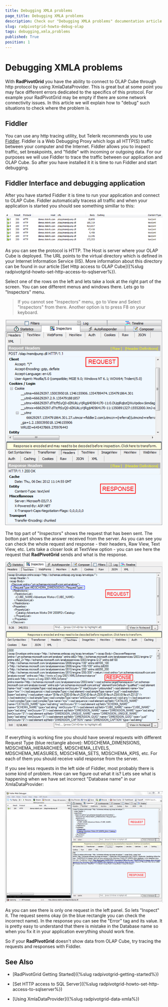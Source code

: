 ```yaml
---
title: Debugging XMLA problems
page_title: Debugging XMLA problems
description: Check our "Debugging XMLA problems" documentation article for the RadPivotGrid WPF control.
slug: radpivotgrid-howto-debug-olap
tags: debugging,xmla,problems
published: True
position: 1
---
```


# Debugging XMLA problems

With __RadPivotGrid__ you have the ability to connect to OLAP Cube through http protocol by using XmlaDataProvider. This is great but at some point you may face different errors dedicated to the specifics of this protocol. For example your RadPivotGrid may be empty if there are some network connectivity issues. In this article we will explain how to "debug" such situations to check where the problem is.      

## Fiddler

You can use any http tracing utility, but Telerik recommends you to use [Fiddler](http://www.fiddler2.com/Fiddler2/version.asp). Fiddler is a Web Debugging Proxy which logs all HTTP(S) traffic between your computer and the Internet. Fiddler allows you to inspect traffic, set breakpoints, and "fiddle" with incoming or outgoing data. For our purposes we will use Fiddler to trace the traffic between our application and OLAP Cube. So after you have installed it it is time to run Fiddler and start debugging.        

## Fiddler Interface and debugging application

After you have started Fiddler it is time to run your application and connect to OLAP Cube. Fiddler automatically tracess all traffic and when your application is started you should see something simillar to this:

![Rad Pivot Grid How To Debug Olap 01](images/RadPivotGrid_HowTo_DebugOlap_01.png)

As you can see the protocol is HTTP. The Host is server where your OLAP Cube is deployed. The URL points to the virtual directory which is defined in your Internet Information Service (IIS). More information about this directory can be found in our article [Set Http access to OLAP Cube]({%slug radpivotgrid-howto-set-http-access-to-sqlserver%}).        

Select one of the rows on the left and lets take a look at the right part of the screen. You can see different menus and windows there. Lets go to "Inspectors" menu.

>If you cannot see "Inspectors" menu, go to View and Select "Inspectors" from there. Another option is to press F8 on your keyboard.

![Rad Pivot Grid How To Debug Olap 02](images/RadPivotGrid_HowTo_DebugOlap_02.png)

The top part of "Inspectors" shows the request that has been sent. The botton part shows the answer received from the server. As you can see you can check the whole request and response - their headers, Raw View, Text View, etc. Lets take a closer look at TextView option - you can see here the request that __RadPivotGrid__ sends and what is the response.

![Rad Pivot Grid How To Debug Olap 03](images/RadPivotGrid_HowTo_DebugOlap_03.png)

If everything is working fine you should have several requests with different Request Type (blue rectangle above): MDSCHEMA_DIMENSIONS, MDSCHEMA_HIERARCHIES, MDSCHEMA_LEVELS, MDSCHEMA_MEASURES, MDSCHEMA_SETS, MDSCHEMA_KPIS, etc. For each of them you should receive valid response from the server.        

If you see less requests in the left side of Fiddler, most probably there is some kind of problem. How can we figure out what it is? Lets see what is happening when we have set incorrect "Database name" in our XmlaDataProvider:

![Rad Pivot Grid How To Debug Olap 04](images/RadPivotGrid_HowTo_DebugOlap_04.png)

As you can see there is only one request in the left panel. So lets "Inspect" it. The request seems okay (in the blue rectangle you can check the incorrect name). In the response you can see the "Error" tag and its value. It is pretty easy to understand that there is mistake in the Database name so when you fix it in your application everything should work fine.       

So if your __RadPivotGrid__ doesn't show data from OLAP Cube, try tracing the requests and responses with Fiddler.        

## See Also

 * [RadPivotGrid Getting Started]({%slug radpivotgrid-getting-started%})

 * [Set HTTP access to SQL Server]({%slug radpivotgrid-howto-set-http-access-to-sqlserver%})

 * [Using XmlaDataProvider]({%slug radpivotgrid-data-xmla%})
